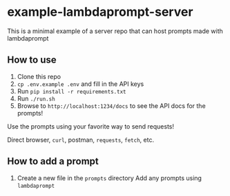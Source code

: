 # example-lambdaprompt-server

This is a minimal example of a server repo that can host prompts made with lambdaprompt

## How to use

1. Clone this repo
2. `cp .env.example .env` and fill in the API keys
3. Run `pip install -r requirements.txt`
4. Run `./run.sh`
5. Browse to `http://localhost:1234/docs` to see the API docs for the prompts!

Use the prompts using your favorite way to send requests!

Direct browser, `curl`, postman, `requests`, `fetch`, etc.


## How to add a prompt

1. Create a new file in the `prompts` directory
Add any prompts using `lambdaprompt`

